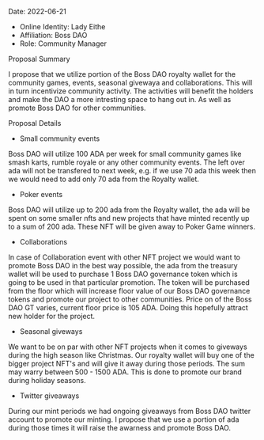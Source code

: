 Date: 2022-06-21

* Online Identity: Lady Eithe
* Affiliation: Boss DAO
* Role: Community Manager



Proposal Summary 

I propose that we utilize portion of the Boss DAO royalty wallet for the community games, events, seasonal givewaya and collaborations. This will in turn incentivize community activity.
The activities will benefit the holders and make the DAO a more intresting space to hang out in. As well as promote Boss DAO for other communities.


Proposal Details

* Small community events

Boss DAO will utilize 100 ADA per week for small community games like smash karts, rumble royale or any other community events. The left over ada will not be transfered
to next week, e.g. if we use 70 ada this week then we would need to add only 70 ada from the Royalty wallet.

* Poker events 

Boss DAO will utilize up to 200 ada from the Royalty wallet, the ada will be spent on some smaller nfts and new projects that have minted recently
up to a sum of 200 ada. These NFT will be given away to Poker Game winners.

* Collaborations

In case of Collaboration event with other NFT project we would want to promote Boss DAO in the best way possible, the ada from the treasury wallet will be used
to purchase 1 Boss DAO governance token which is going to be used in that particular promotion. The token will be purchased from the floor which will increase floor value
of our Boss DAO governance tokens and promote our project to other communities. Price on of the Boss DAO GT varies, current floor price is 105 ADA. Doing this hopefully attract new holder for the project. 

* Seasonal giveways

We want to be on par with other NFT projects when it comes to giveways during the high season like Christmas. Our royalty wallet will buy one of the bigger project NFT's 
and will give it away during those periods. The sum may warry between 500 - 1500 ADA. This is done to promote our brand during holiday seasons.

* Twitter giveaways

During our mint periods we had ongoing giveaways from Boss DAO twitter account to promote our minting. I propose that we use a portion of ada during those times it will 
raise the awarness and promote Boss DAO.


